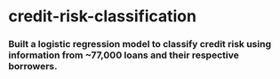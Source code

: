 # credit-risk-classification
### Built a logistic regression model to classify credit risk using information from ~77,000 loans and their respective borrowers.
